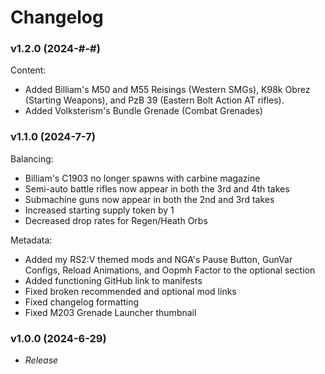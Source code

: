 # **Changelog**

### **v1.2.0 (2024-#-#)**
Content:
- Added Billiam's M50 and M55 Reisings (Western SMGs), K98k Obrez (Starting Weapons), and PzB 39 (Eastern Bolt Action AT rifles).
- Added Volksterism's Bundle Grenade (Combat Grenades)

### **v1.1.0 (2024-7-7)**
Balancing:
- Billiam's C1903 no longer spawns with carbine magazine
- Semi-auto battle rifles now appear in both the 3rd and 4th takes
- Submachine guns now appear in both the 2nd and 3rd takes
- Increased starting supply token by 1
- Decreased drop rates for Regen/Heath Orbs

Metadata:
- Added my RS2:V themed mods and NGA's Pause Button, GunVar Configs, Reload Animations, and Oopmh Factor to the optional section
- Added functioning GitHub link to manifests
- Fixed broken recommended and optional mod links
- Fixed changelog formatting
- Fixed M203 Grenade Launcher thumbnail

### **v1.0.0 (2024-6-29)**
- *Release*
